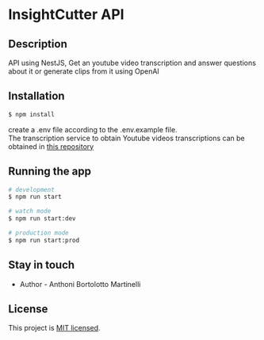 # InsightCutter API


## Description

API using NestJS, Get an youtube video transcription and answer questions about it or generate clips from it using OpenAI

## Installation

```bash
$ npm install
```

create a .env file according to the .env.example file. <br />
The transcription service to obtain Youtube videos transcriptions can be obtained in [this repository](https://github.com/AnthoniBortolotto/python-transcriptor-service)

## Running the app

```bash
# development
$ npm run start

# watch mode
$ npm run start:dev

# production mode
$ npm run start:prod
```

## Stay in touch

- Author - Anthoni Bortolotto Martinelli

## License

This project is [MIT licensed](LICENSE).
